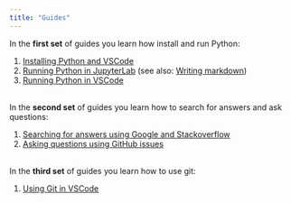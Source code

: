 ```yaml
---
title: "Guides"
---
```


In the **first set** of guides you learn how install and run Python:

1. [Installing Python and VSCode](/guides/python-setup)
2. [Running Python in JupyterLab](/guides/jupyterlab) (see also: [Writing markdown](https://www.markdownguide.org/basic-syntax/))
3. [Running Python in VSCode](/guides/vscode-basics)

<br />In the **second set** of guides you learn how to search for answers and ask questions:

1. [Searching for answers using Google and Stackoverflow](/guides/searching)
2. [Asking questions using GitHub issues](/guides/github-issues)

<br />In the **third set** of guides you learn how to use git:

1. [Using Git in VSCode](/guides/vscode-git)
